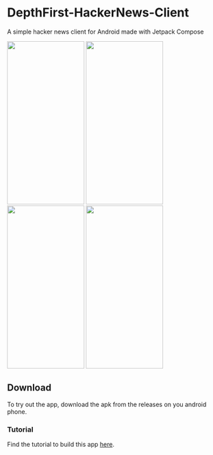 # DepthFirst-HackerNews-Client
A simple hacker news client for Android made with Jetpack Compose


<img src="https://user-images.githubusercontent.com/6264813/113537170-dde75580-95a5-11eb-82c9-c244fe3a2264.png" height="380" width="180"/> <img src="https://user-images.githubusercontent.com/6264813/113537223-01120500-95a6-11eb-8654-5aadcbcbc132.png" height="380" width="180"/>
<img src="https://user-images.githubusercontent.com/6264813/113537182-e5a6fa00-95a5-11eb-8c38-e1d8d20bd403.png" height="380" width="180"/> <img src="https://user-images.githubusercontent.com/6264813/113537192-e9d31780-95a5-11eb-9eae-df1c85000e3a.png" height="380" width="180"/>

## Download

To try out the app, download the apk from the releases on you android phone.

### Tutorial

Find the tutorial to build this app [here](https://www.avinsharma.com/android-hackernews-client-jetpack-compose/).

